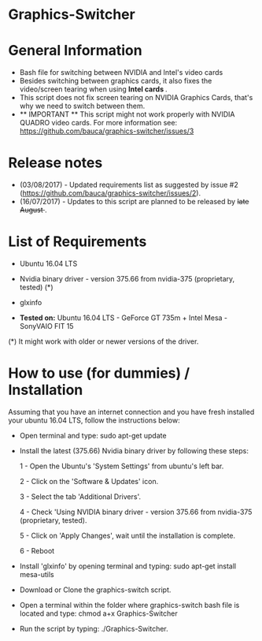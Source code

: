 # Graphics-Switcher

# General Information
- Bash file for switching between NVIDIA and Intel's video cards
- Besides switching between graphics cards, it also fixes the video/screen tearing when using <b> Intel cards </b>.
- This script does not fix screen tearing on NVIDIA Graphics Cards, that's why we need to switch between them.
- ** IMPORTANT ** This script might not work properly with NVIDIA QUADRO video cards. For more information see: https://github.com/bauca/graphics-switcher/issues/3


# Release notes
- (03/08/2017) - Updated requirements list as suggested by issue #2 (https://github.com/bauca/graphics-switcher/issues/2).
- (16/07/2017) - Updates to this script are planned to be released by <strike> late  August </strike>.

# List of Requirements 
- Ubuntu 16.04 LTS
- Nvidia binary driver - version 375.66 from nvidia-375 (proprietary, tested) (*)
- glxinfo

- <b>Tested on:</b> Ubuntu 16.04 LTS - GeForce GT 735m + Intel Mesa - SonyVAIO FIT 15

(*) It might work with older or newer versions of the driver.

# How to use (for dummies) / Installation
  Assuming that you have an internet connection and you have fresh installed your ubuntu 16.04 LTS, follow the instructions below:
	
- Open terminal and type: sudo apt-get update
- Install the latest (375.66) Nvidia binary driver by following these steps:

	
	1 - Open the Ubuntu's 'System Settings' from ubuntu's left bar.
	
	2 - Click on the 'Software & Updates' icon.
	
	3 - Select the tab 'Additional Drivers'.
	
	4 - Check 'Using NVIDIA binary driver - version 375.66 from nvidia-375 (proprietary, tested).
	
	5 - Click on 'Apply Changes', wait until the installation is complete.
	
	6 - Reboot
	
				
- Install 'glxinfo' by opening terminal and typing: sudo apt-get install mesa-utils
- Download or Clone the graphics-switch script.
- Open a terminal within the folder where graphics-switch bash file is located and type: chmod a+x Graphics-Switcher
- Run the script by typing: ./Graphics-Switcher.


